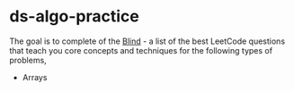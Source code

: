 # ds-algo-practice

The goal is to complete of the [Blind](https://www.teamblind.com/post/New-Year-Gift---Curated-List-of-Top-75-LeetCode-Questions-to-Save-Your-Time-OaM1orEU) - a list of the best LeetCode questions that teach you core concepts and techniques for the following types of problems,
- Arrays
